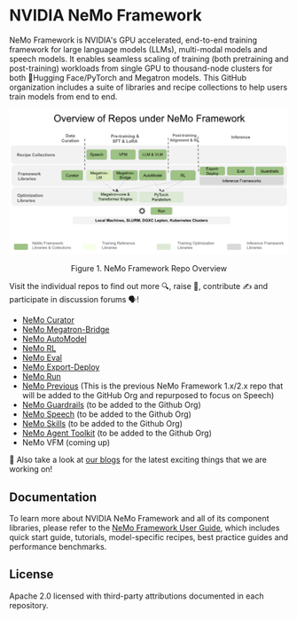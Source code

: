 <!--
SPDX-FileCopyrightText: Copyright (c) 2024-2025 NVIDIA CORPORATION & AFFILIATES. All rights reserved.
SPDX-License-Identifier: Apache-2.0
-->

# NVIDIA NeMo Framework

NeMo Framework is NVIDIA's GPU accelerated, end-to-end training framework for large language models (LLMs), multi-modal models and speech models. It enables seamless scaling of training (both pretraining and post-training) workloads from single GPU to thousand-node clusters for both 🤗Hugging Face/PyTorch and Megatron models. This GitHub organization includes a suite of libraries and recipe collections to help users train models from end to end.

  ![image](/RepoDiagram.png)
  
<div align="center">
  Figure 1. NeMo Framework Repo Overview
</div>
<p></p>

Visit the individual repos to find out more 🔍, raise :bug:, contribute ✍️ and participate in discussion forums 🗣️!
* [NeMo Curator](https://github.com/NVIDIA-NeMo/Curator)
* [NeMo Megatron-Bridge](https://github.com/NVIDIA-NeMo/Megatron-Bridge)
* [NeMo AutoModel](https://github.com/NVIDIA-NeMo/Automodel)
* [NeMo RL](https://github.com/NVIDIA-NeMo/RL)
* [NeMo Eval](https://github.com/NVIDIA-NeMo/Eval)
* [NeMo Export-Deploy](https://github.com/NVIDIA-NeMo/Export-Deploy)
* [NeMo Run](https://github.com/NVIDIA-NeMo/Run)
* [NeMo Previous](https://github.com/NVIDIA/NeMo) (This is the previous NeMo Framework 1.x/2.x repo that will be added to the GitHub Org and repurposed to focus on Speech)
* [NeMo Guardrails](https://github.com/NVIDIA/NeMo-Guardrails) (to be added to the Github Org)
* [NeMo Speech](https://github.com/NVIDIA-NeMo) (to be added to the Github Org)
* [NeMo Skills](https://github.com/NVIDIA/NeMo-Skills) (to be added to the Github Org)
* [NeMo Agent Toolkit](https://github.com/NVIDIA/NeMo-Agent-Toolkit) (to be added to the Github Org)
* NeMo VFM (coming up)
<p></p>

📢 Also take a look at [our blogs](https://nvidia-nemo.github.io/blog/) for the latest exciting things that we are working on!


## Documentation

To learn more about NVIDIA NeMo Framework and all of its component libraries, please refer to the [NeMo Framework User Guide](https://docs.nvidia.com/nemo-framework/user-guide/latest/overview.html), which includes quick start guide, tutorials, model-specific recipes, best practice guides and performance benchmarks.  

<!--
## Contribution & Support

- Follow [Contribution Guidelines](../CONTRIBUTING.md)
- Report issues via GitHub Discussions
- Enterprise support available through NVIDIA AI Enterprise
-->

## License

Apache 2.0 licensed with third-party attributions documented in each repository.
